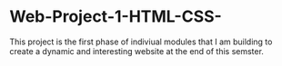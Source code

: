 # Web-Project-1-HTML-CSS-

This project is the first phase of indiviual modules that I am building to create a dynamic and interesting website at the end of this semster.

